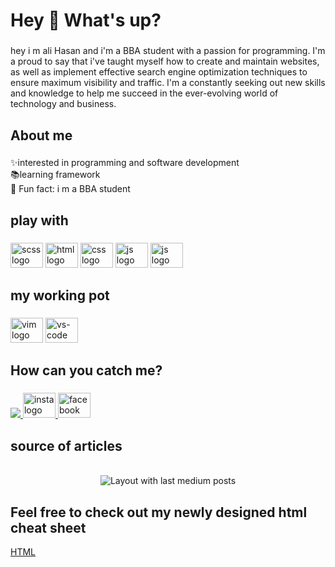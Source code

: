 <h1 align="left">Hey 👋 What's up?</h1>

###

<p align="left">hey i m ali Hasan and i'm a BBA student with a passion for programming. I'm a proud to say that i've taught myself how to create and maintain websites, as well as implement effective search engine optimization techniques to ensure maximum visibility and traffic. I'm a constantly seeking out new skills and knowledge to help me succeed in the ever-evolving world of technology and business.</p>

###

<h2 align="left">About me</h2>

###

<p align="left">✨interested in programming and software development <br>📚learning framework <br>🎲 Fun fact: i m a BBA student</p>

###

<h2 align="left">play with </h2>

###

<div align="left">
  <img src="https://user-images.githubusercontent.com/101947194/226695834-5fe4f85c-8877-47b9-98ee-6aed4d085385.svg" height="40" width="52" alt="scss logo"  />
  <img src="https://user-images.githubusercontent.com/101947194/226695839-538f111d-6609-4602-8ca7-505b481cfe4b.svg" height="40" width="52" alt="html logo"  />
  <img src="https://user-images.githubusercontent.com/101947194/226695831-25bf390c-c3e7-4263-81a4-32141fb90613.svg" height="40" width="52" alt="css logo"  />
  <img src="https://user-images.githubusercontent.com/101947194/226695815-de0ccb38-8f25-4638-8b73-a4ef8cd78eaf.svg" height="40" width="52" alt="js logo"  />
    <img src="https://user-images.githubusercontent.com/101947194/231256018-c183ab71-59a7-458d-bd1d-8a49994fef26.svg" height="40" width="52" alt="js logo"  />
</div>

###

<h2 align="left">my working pot</h2>

###

<div align="left">
  <img src="https://user-images.githubusercontent.com/101947194/226700762-98835e14-fcf7-4ae1-9b9d-46fce825d084.svg" height="40" width="52" alt="vim logo"  />
  <img src="https://user-images.githubusercontent.com/101947194/226700770-06000656-efe7-47f0-9899-b1d77f64a9b9.svg" height="40" width="52" alt="vs-code logo"  />
</div>

###


<h2 align="left">How can you catch me?</h2>   

###

<div align="left">
   <a href="https://t.me/me_alihasan" target="_blank">
    <img src="https://user-images.githubusercontent.com/101947194/226695828-a2a6ee49-276f-4643-9fc4-8c72222c7006.svg"  />
  </a>
   <a href="#" target="_blank">
  <img src="https://user-images.githubusercontent.com/101947194/226695844-1ba5e9ea-9b32-446d-a10b-7ce0009105d9.svg" height="40" width="52" alt="insta logo"  />
    </a>
   <a href="https://www.facebook.com/withalihasan" target="_blank">
    <img src="https://user-images.githubusercontent.com/101947194/226695849-5ec9bf26-c912-47d9-9b1b-a9be0fe6dff4.svg" height="40" width="52" alt="facebook logo"  />
     </a>
</div>

###

<h2 align="left">source of articles</h2>   
<br clear="both">
<div align="center">
  <img src="https://github-read-medium-git-main.pahlevikun.vercel.app/latest?limit=4&username=md-alihasan&theme=radical" alt="Layout with last medium posts"  />
</div>

###
<h2 align="left">Feel free to check out my newly designed html cheat sheet</h2>   
<a href="https://cheetbyalihasan.netlify.app/">HTML </a>


